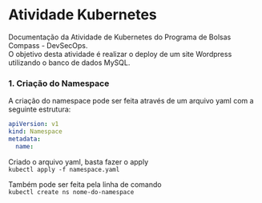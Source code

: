 # Atividade Kubernetes

Documentação da Atividade de Kubernetes do Programa de Bolsas Compass - DevSecOps.  
O objetivo desta atividade é realizar o deploy de um site Wordpress utilizando o banco de dados MySQL.  

### 1. Criação do Namespace

A criação do namespace pode ser feita através de um arquivo yaml com a seguinte estrutura:  
```yaml  
apiVersion: v1  
kind: Namespace  
metadata:  
  name:  
```  
Criado o arquivo yaml, basta fazer o apply  
`kubectl apply -f namespace.yaml`

Também pode ser feita pela linha de comando  
`kubectl create ns nome-do-namespace`  
